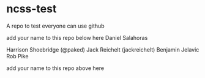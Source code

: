 # ncss-test
A repo to test everyone can use github

add your name to this repo below here
Daniel Salahoras

Harrison Shoebridge (@paked)
Jack Reichelt (jackreichelt)
Benjamin Jelavic
Rob Pike


add your name to this repo above here
